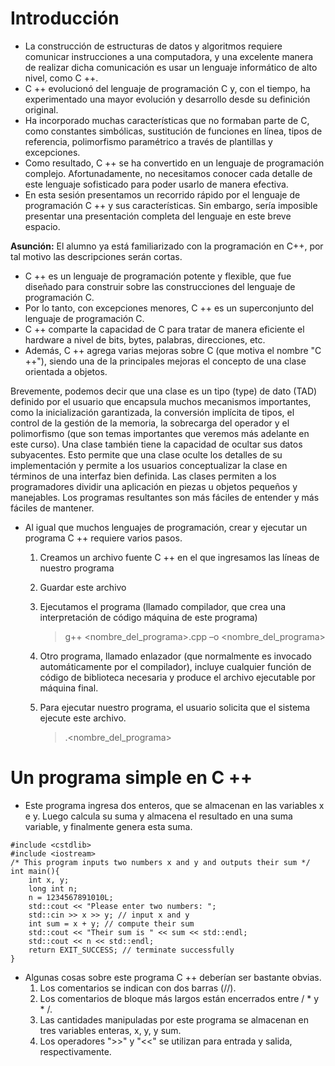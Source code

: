 # Introducción

* La construcción de estructuras de datos y algoritmos requiere comunicar instrucciones a una computadora, y una excelente manera de realizar dicha comunicación es usar un lenguaje informático de alto nivel, como C ++.
* C ++ evolucionó del lenguaje de programación C y, con el tiempo, ha experimentado una mayor evolución y desarrollo desde su definición original.
* Ha incorporado muchas características que no formaban parte de C, como constantes simbólicas, sustitución de funciones en línea, tipos de referencia, polimorfismo paramétrico a través de plantillas y excepciones.
* Como resultado, C ++ se ha convertido en un lenguaje de programación complejo. Afortunadamente, no necesitamos conocer cada detalle de este lenguaje sofisticado para poder usarlo de manera efectiva.
* En esta sesión presentamos un recorrido rápido por el lenguaje de programación C ++ y sus características. Sin embargo, sería imposible presentar una presentación completa del lenguaje en este breve espacio.

**Asunción:** El alumno ya está familiarizado con la programación en C++, por tal motivo las descripciones serán cortas.

* C ++ es un lenguaje de programación potente y flexible, que fue diseñado para construir sobre las construcciones del lenguaje de programación C.
* Por lo tanto, con excepciones menores, C ++ es un superconjunto del lenguaje de programación C.
* C ++ comparte la capacidad de C para tratar de manera eficiente el hardware a nivel de bits, bytes, palabras, direcciones, etc.
* Además, C ++ agrega varias mejoras sobre C (que motiva el nombre "C ++"), siendo una de la principales mejoras el concepto de una clase orientada a objetos.

Brevemente, podemos decir que una clase es un tipo (type) de dato (TAD) definido por el usuario que encapsula muchos mecanismos importantes, como la inicialización garantizada, la conversión implícita de tipos, el control de la gestión de la memoria, la sobrecarga del operador y el polimorfismo (que son temas importantes que veremos más adelante en este curso). 
Una clase también tiene la capacidad de ocultar sus datos subyacentes. Esto permite que una clase oculte los detalles de su implementación y permite a los usuarios conceptualizar la clase en términos de una interfaz bien definida.
Las clases permiten a los programadores dividir una aplicación en piezas u objetos pequeños y manejables. Los programas resultantes son más fáciles de entender y más fáciles de mantener.

* Al igual que muchos lenguajes de programación, crear y ejecutar un programa C ++ requiere varios pasos.
  1. Creamos un archivo fuente C ++ en el que ingresamos las líneas de nuestro programa
  2. Guardar este archivo
  3. Ejecutamos el programa (llamado compilador, que crea una interpretación de código máquina de este programa)
     > g++ <nombre_del_programa>.cpp –o <nombre_del_programa>

  4. Otro programa, llamado enlazador (que normalmente es invocado automáticamente por el compilador), incluye cualquier función de código de biblioteca necesaria y produce el       archivo ejecutable por máquina final.
  5. Para ejecutar nuestro programa, el usuario solicita que el sistema ejecute este archivo.
     > .\<nombre_del_programa>
# Un programa simple en C ++ 
* Este programa ingresa dos enteros, que se almacenan en las variables x e y. Luego calcula su suma y almacena el resultado en una suma variable, y finalmente genera esta suma.

```
#include <cstdlib>
#include <iostream>
/* This program inputs two numbers x and y and outputs their sum */
int main(){
    int x, y;
    long int n;
    n = 1234567891010L;
    std::cout << "Please enter two numbers: ";
    std::cin >> x >> y; // input x and y
    int sum = x + y; // compute their sum
    std::cout << "Their sum is " << sum << std::endl;
    std::cout << n << std::endl;
    return EXIT_SUCCESS; // terminate successfully
}

```

* Algunas cosas sobre este programa C ++ deberían ser bastante obvias. 
  1. Los comentarios se indican con dos barras (//). 
  2. Los comentarios de bloque más largos están encerrados entre / * y * /. 
  3. Las cantidades manipuladas por este programa se almacenan en tres variables enteras, x, y, y sum.
  4. Los operadores ">>" y "<<" se utilizan para entrada y salida, respectivamente.
